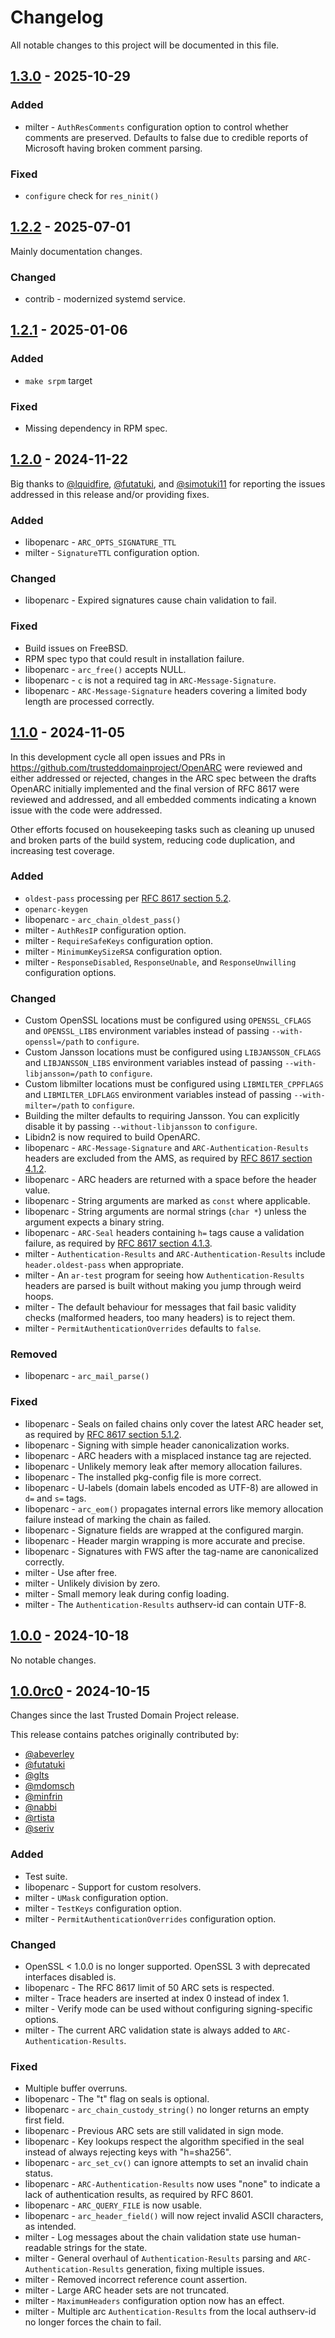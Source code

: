 # Changelog

All notable changes to this project will be documented in this file.

## [1.3.0](https://github.com/flowerysong/OpenARC/releases/tag/v1.3.0) - 2025-10-29

### Added
- milter - `AuthResComments` configuration option to control whether
  comments are preserved. Defaults to false due to credible reports of
  Microsoft having broken comment parsing.

### Fixed
- `configure` check for `res_ninit()`

## [1.2.2](https://github.com/flowerysong/OpenARC/releases/tag/v1.2.2) - 2025-07-01

Mainly documentation changes.

### Changed
- contrib - modernized systemd service.

## [1.2.1](https://github.com/flowerysong/OpenARC/releases/tag/v1.2.1) - 2025-01-06

### Added
- `make srpm` target

### Fixed
- Missing dependency in RPM spec.

## [1.2.0](https://github.com/flowerysong/OpenARC/releases/tag/v1.2.0) - 2024-11-22

Big thanks to [@lquidfire](https://github.com/lquidfire),
[@futatuki](https://github.com/futatuki), and
[@simotuki11](https://github.com/simotuki11) for reporting the issues
addressed in this release and/or providing fixes.

### Added
- libopenarc - `ARC_OPTS_SIGNATURE_TTL`
- milter - `SignatureTTL` configuration option.

### Changed
- libopenarc - Expired signatures cause chain validation to fail.

### Fixed
- Build issues on FreeBSD.
- RPM spec typo that could result in installation failure.
- libopenarc - `arc_free()` accepts NULL.
- libopenarc - `c` is not a required tag in `ARC-Message-Signature`.
- libopenarc - `ARC-Message-Signature` headers covering a limited body length
  are processed correctly.

## [1.1.0](https://github.com/flowerysong/OpenARC/releases/tag/v1.1.0) - 2024-11-05

In this development cycle all open issues and PRs in
https://github.com/trusteddomainproject/OpenARC were reviewed and
either addressed or rejected, changes in the ARC spec between the
drafts OpenARC initially implemented and the final version of RFC 8617
were reviewed and addressed, and all embedded comments indicating a
known issue with the code were addressed.

Other efforts focused on housekeeping tasks such as cleaning up unused
and broken parts of the build system, reducing code duplication, and
increasing test coverage.

### Added
- `oldest-pass` processing per [RFC 8617 section 5.2](https://datatracker.ietf.org/doc/html/rfc8617#section-5.2).
- `openarc-keygen`
- libopenarc - `arc_chain_oldest_pass()`
- milter - `AuthResIP` configuration option.
- milter - `RequireSafeKeys` configuration option.
- milter - `MinimumKeySizeRSA` configuration option.
- milter - `ResponseDisabled`, `ResponseUnable`, and `ResponseUnwilling`
  configuration options.

### Changed
- Custom OpenSSL locations must be configured using `OPENSSL_CFLAGS`
  and `OPENSSL_LIBS` environment variables instead of passing
  `--with-openssl=/path` to `configure`.
- Custom Jansson locations must be configured using `LIBJANSSON_CFLAGS`
  and `LIBJANSSON_LIBS` environment variables instead of passing
  `--with-libjansson=/path` to `configure`.
- Custom libmilter locations must be configured using `LIBMILTER_CPPFLAGS`
  and `LIBMILTER_LDFLAGS` environment variables instead of passing
  `--with-milter=/path` to `configure`.
- Building the milter defaults to requiring Jansson. You can explicitly
  disable it by passing `--without-libjansson` to `configure`.
- Libidn2 is now required to build OpenARC.
- libopenarc - `ARC-Message-Signature` and `ARC-Authentication-Results` headers
  are excluded from the AMS, as required by [RFC 8617 section 4.1.2](https://datatracker.ietf.org/doc/html/rfc8617#section-4.1.2).
- libopenarc - ARC headers are returned with a space before the header value.
- libopenarc - String arguments are marked as `const` where applicable.
- libopenarc - String arguments are normal strings (`char *`) unless the
  argument expects a binary string.
- libopenarc - `ARC-Seal` headers containing `h=` tags cause a validation
  failure, as required by [RFC 8617 section 4.1.3](https://datatracker.ietf.org/doc/html/rfc8617#section-4.1.3).
- milter - `Authentication-Results` and `ARC-Authentication-Results` include
  `header.oldest-pass` when appropriate.
- milter - An `ar-test` program for seeing how `Authentication-Results`
  headers are parsed is built without making you jump through weird hoops.
- milter - The default behaviour for messages that fail basic validity checks
  (malformed headers, too many headers) is to reject them.
- milter - `PermitAuthenticationOverrides` defaults to `false`.

### Removed
- libopenarc - `arc_mail_parse()`

### Fixed
- libopenarc - Seals on failed chains only cover the latest ARC header set,
  as required by [RFC 8617 section 5.1.2](https://datatracker.ietf.org/doc/html/rfc8617#section-5.1.2).
- libopenarc - Signing with simple header canonicalization works.
- libopenarc - ARC headers with a misplaced instance tag are rejected.
- libopenarc - Unlikely memory leak after memory allocation failures.
- libopenarc - The installed pkg-config file is more correct.
- libopenarc - U-labels (domain labels encoded as UTF-8) are allowed in `d=`
  and `s=` tags.
- libopenarc - `arc_eom()` propagates internal errors like memory allocation
  failure instead of marking the chain as failed.
- libopenarc - Signature fields are wrapped at the configured margin.
- libopenarc - Header margin wrapping is more accurate and precise.
- libopenarc - Signatures with FWS after the tag-name are canonicalized
  correctly.
- milter - Use after free.
- milter - Unlikely division by zero.
- milter - Small memory leak during config loading.
- milter - The `Authentication-Results` authserv-id can contain UTF-8.

## [1.0.0](https://github.com/flowerysong/OpenARC/releases/tag/v1.0.0) - 2024-10-18

No notable changes.

## [1.0.0rc0](https://github.com/flowerysong/OpenARC/releases/tag/v1.0.0rc0) - 2024-10-15

Changes since the last Trusted Domain Project release.

This release contains patches originally contributed by:
* [@abeverley](https://github.com/abeverley)
* [@futatuki](https://github.com/futatuki)
* [@glts](https://github.com/glts)
* [@mdomsch](https://github.com/mdomsch)
* [@minfrin](https://github.com/minfrin)
* [@nabbi](https://github.com/nabbi)
* [@rtista](https://github.com/rtista)
* [@seriv](https://github.com/seriv)

### Added

- Test suite.
- libopenarc - Support for custom resolvers.
- milter - `UMask` configuration option.
- milter - `TestKeys` configuration option.
- milter - `PermitAuthenticationOverrides` configuration option.

### Changed

- OpenSSL < 1.0.0 is no longer supported. OpenSSL 3 with deprecated interfaces
  disabled is.
- libopenarc - The RFC 8617 limit of 50 ARC sets is respected.
- milter - Trace headers are inserted at index 0 instead of index 1.
- milter - Verify mode can be used without configuring signing-specific options.
- milter - The current ARC validation state is always added to
  `ARC-Authentication-Results`.

### Fixed

- Multiple buffer overruns.
- libopenarc - The "t" flag on seals is optional.
- libopenarc - `arc_chain_custody_string()` no longer returns an empty first
  field.
- libopenarc - Previous ARC sets are still validated in sign mode.
- libopenarc - Key lookups respect the algorithm specified in the seal instead
  of always rejecting keys with "h=sha256".
- libopenarc - `arc_set_cv()` can ignore attempts to set an invalid chain status.
- libopenarc - `ARC-Authentication-Results` now uses "none" to indicate a lack
  of authentication results, as required by RFC 8601.
- libopenarc - `ARC_QUERY_FILE` is now usable.
- libopenarc - `arc_header_field()` will now reject invalid ASCII characters,
  as intended.
- milter - Log messages about the chain validation state use human-readable
  strings for the state.
- milter - General overhaul of `Authentication-Results` parsing and
  `ARC-Authentication-Results` generation, fixing multiple issues.
- milter - Removed incorrect reference count assertion.
- milter - Large ARC header sets are not truncated.
- milter - `MaximumHeaders` configuration option now has an effect.
- milter - Multiple arc `Authentication-Results` from the local authserv-id no
  longer forces the chain to fail.
